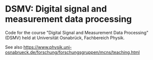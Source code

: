 # DSMV: Digital signal and measurement data processing

Code for the course "Digital Signal and Measurement Data Processing" (DSMV) held at Universität Osnabrück, Fachbereich Physik. 

See also https://www.physik.uni-osnabrueck.de/forschung/forschungsgruppen/mcns/teaching.html
